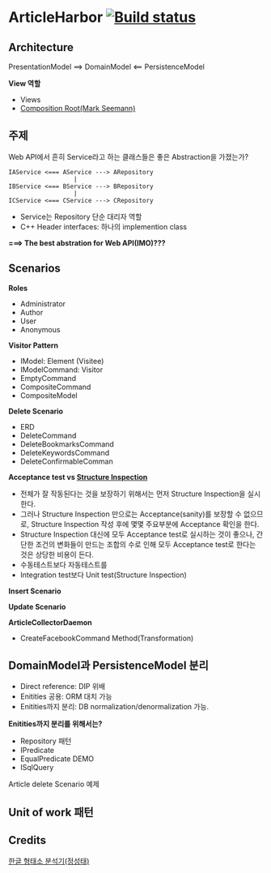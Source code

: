 ArticleHarbor [![Build status](https://ci.appveyor.com/api/projects/status/k9k4dd8qjsga7kvp?svg=true)](https://ci.appveyor.com/project/jwChung/articleharbor-webapidemo)
===============

Architecture
------------
PresentationModel ==> DomainModel <== PersistenceModel

**View 역할**

 - Views
 - [Composition Root(Mark Seemann)](http://blog.ploeh.dk/2011/07/28/CompositionRoot/)


주제
-----
Web API에서 흔히 Service라고 하는 클래스들은 좋은 Abstraction을 가졌는가?

    IAService <=== AService ---> ARepository
                      |
    IBService <=== BService ---> BRepository
                      |
    ICService <=== CService ---> CRepository

 - Service는 Repository 단순 대리자 역할
 - C++ Header interfaces: 하나의 implemention class

**===> The best abstration for Web API(IMO)???** 


Scenarios
---------

**Roles**

  - Administrator
  - Author
  - User
  - Anonymous

**Visitor Pattern**

  - IModel: Element (Visitee)
  - IModelCommand: Visitor
  - EmptyCommand
  - CompositeCommand
  - CompositeModel

**Delete Scenario**

  - ERD
  - DeleteCommand
  - DeleteBookmarksCommand
  - DeleteKeywordsCommand
  - DeleteConfirmableComman

**Acceptance test vs [Structure Inspection](http://blog.ploeh.dk/2013/04/04/structural-inspection/)**

  - 전체가 잘 작동된다는 것을 보장하기 위해서는 먼저 Structure Inspection을 실시한다.
  - 그러나 Structure Inspection 만으로는 Acceptance(sanity)를 보장할 수 없으므로,
    Structure Inspection 작성 후에 몇몇 주요부분에 Acceptance 확인을 한다.
  - Structure Inspection 대신에 모두 Acceptance test로 실시하는 것이 좋으나,
    간단한 조건의 변화들이 만드는 조합의 수로 인해 모두 Acceptance test로 한다는 것은
    상당한 비용이 든다.
  - 수동테스트보다 자동테스트를
  - Integration test보다 Unit test(Structure Inspection)

**Insert Scenario**

**Update Scenario**

**ArticleCollectorDaemon**

  - CreateFacebookCommand Method(Transformation)


DomainModel과 PersistenceModel 분리
----------------------------------

 - Direct reference: DIP 위배
 - Enitities 공용: ORM 대치 가능
 - Enitities까지 분리: DB normalization/denormalization 가능.


**Enitities까지 분리를 위해서는?**

 - Repository 패턴
 - IPredicate
 - EqualPredicate DEMO
 - ISqlQuery

Article delete Scenario 예제


Unit of work 패턴
-----------------


Credits
-------
[한글 형태소 분석기(정성태)](http://www.sysnet.pe.kr/2/0/1500)